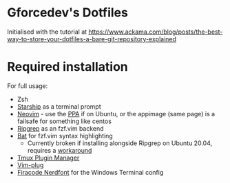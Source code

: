 # Gforcedev's Dotfiles
Initialised with the tutorial at https://www.ackama.com/blog/posts/the-best-way-to-store-your-dotfiles-a-bare-git-repository-explained

# Required installation
For full usage:

 - Zsh
 - [Starship](https://starship.rs/) as a terminal prompt
 - [Neovim](https://neovim.io/) - use the [PPA](https://github.com/neovim/neovim/wiki/Installing-Neovim#ubuntu) if on Ubuntu, or the appimage (same page) is a failsafe for something like centos
 - [Ripgrep](https://github.com/BurntSushi/ripgrep) as an fzf.vim backend
 - [Bat](https://github.com/sharkdp/bat) for fzf.vim syntax highlighting
   - Currently broken if installing alongside Ripgrep on Ubuntu 20.04, requires a [workaround](https://github.com/sharkdp/bat/issues/938)
 - [Tmux Plugin Manager](https://github.com/tmux-plugins/tpm)
 - [Vim-plug](https://github.com/junegunn/vim-plug)
 - [Firacode Nerdfont](https://www.nerdfonts.com/font-downloads) for the Windows Terminal config

